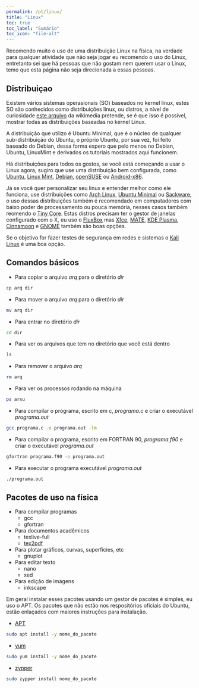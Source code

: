 ```yaml
---
permalink: /pt/linux/
title: "Linux"
toc: true
toc_label: "Sumário"
toc_icon: "file-alt"
---
```


Recomendo muito o uso de uma distribuição Linux na física, na verdade para qualquer atividade que não seja jogar eu recomendo o uso do Linux, entretanto sei que há pessoas que não gostam nem querem usar o Linux, temo que esta página não seja direcionada a essas pessoas.

## Distribuiçao

Existem vários sistemas operasionais (SO) baseados no kernel linux, estes SO são conhecidos como distribuições linux, ou distros, a nível de curiosidade [este arquivo](https://upload.wikimedia.org/wikipedia/commons/1/1b/Linux_Distribution_Timeline.svg) da wikimedia pretende, se é que isso é possível, mostrar todas as distribuições baseadas no kernel Linux.

A distribuição que utilizo é Ubuntu Minimal, que é o núcleo de qualquer sub-distribuição do Ubuntu, o próprio Ubuntu, por sua vez, foi feito baseado do Debian, dessa forma espero que pelo menos no Debian, Ubuntu, LinuxMint e derivados os tutoriais mostrados aqui funcionem.

Há distribuições para todos os gostos, se você está começando a usar o Linux agora, sugiro que use uma distribuição bem configurada, como [Ubuntu](https://pt.wikipedia.org/wiki/Ubuntu), [Linux Mint](https://pt.wikipedia.org/wiki/Linux_Mint), [Debian](https://pt.wikipedia.org/wiki/Debian), [openSUSE](https://pt.wikipedia.org/wiki/OpenSUSE) ou [Android-x86](https://pt.wikipedia.org/wiki/Android).

Já se você quer personalizar seu linux e entender melhor como ele funciona, use distribuições como [Arch Linux](https://pt.wikipedia.org/wiki/Arch_Linux), [Ubuntu Minimal](https://help.ubuntu.com/community/Installation/MinimalCD) ou [Sackware](https://pt.wikipedia.org/wiki/Slackware), o uso dessas distribuições também é recomendado em computadores com baixo poder de processamento ou pouca memória, nesses casos também reomendo o [Tiny Core](https://es.wikipedia.org/wiki/Tiny_Core_Linux). Estas distros precisam ter o gestor de janelas configurado com o X, eu uso o [FluxBox](https://pt.wikipedia.org/wiki/FluxBox) mas [Xfce](https://pt.wikipedia.org/wiki/Xfce), [MATE](https://pt.wikipedia.org/wiki/MATE), [KDE Plasma](https://pt.wikipedia.org/wiki/KDE_Plasma_4), [Cinnamoon](https://pt.wikipedia.org/wiki/Cinnamon_(interface_de_usu%C3%A1rio)) e [GNOME](https://pt.wikipedia.org/wiki/GNOME) também são boas opções.

Se o objetivo for fazer testes de segurança em redes e sistemas o [Kali Linux](https://pt.wikipedia.org/wiki/Kali_Linux) é uma boa opção.

## Comandos básicos

* Para copiar o arquivo *arq* para o diretório *dir*
```bash
cp arq dir
```
* Para mover o arquivo *arq* para o diretório *dir*
```bash
mv arq dir
```
* Para entrar no diretório *dir*
```bash
cd dir
```
* Para ver os arquivos que tem no diretório que você está dentro
```bash
ls
```
* Para remover o arquivo *arq*
```bash
rm arq
```
* Para ver os processos rodando na máquina
```bash
ps arxu
```
* Para compilar o programa, escrito em c, *programa.c* e criar o executável *programa.out*
```bash
gcc programa.c -o programa.out -lm
```
* Para compilar o programa, escrito em FORTRAN 90, *programa.f90* e criar o executável *programa.out*
```bash
gfortran programa.f90 -o programa.out
```
* Para executar o programa executável *programa.out*
```bash
./programa.out
```

## Pacotes de uso na física

* Para compilar programas
  * gcc
  * gfortran
* Para documentos acadêmicos
  * texlive-full
  * [tex2pdf](/pt/pkg/latex/)
* Para plotar gráficos, curvas, superfícies, etc
  * gnuplot
* Para editar texto
  * nano
  * xed
* Para edição de imagens
  * inkscape
  
Em geral instalar esses pacotes usando um gestor de pacotes é simples, eu uso o APT. Os pacotes que não estão nos respositórios oficiais do Ubuntu, estão enlaçados com maiores instruções para instalação.
* [APT](https://pt.wikipedia.org/wiki/APT_(software))
```bash
sudo apt install -y nome_do_pacote
```
* [yum](https://pt.wikipedia.org/wiki/Yum)
```bash
sudo yum install -y nome_do_pacote
```
* [zypper](https://pt.wikipedia.org/wiki/ZYpp)
```bash
sudo zypper install nome_do_pacote
```
